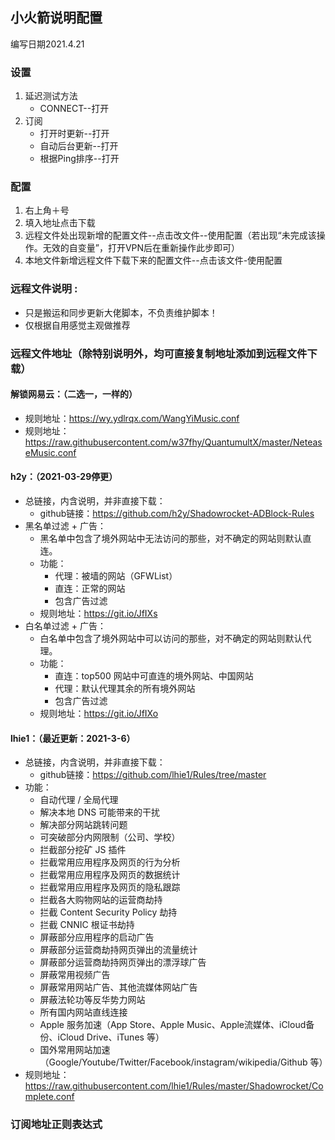 ## 小火箭说明配置
编写日期2021.4.21
### 设置
1. 延迟测试方法
    - CONNECT--打开
2. 订阅
      - 打开时更新--打开
      - 自动后台更新--打开
      - 根据Ping排序--打开
  
### 配置
1. 右上角＋号
2. 填入地址点击下载
3. 远程文件处出现新增的配置文件--点击改文件--使用配置（若出现“未完成该操作。无效的自变量”，打开VPN后在重新操作此步即可）
4. 本地文件新增远程文件下载下来的配置文件--点击该文件-使用配置

### 远程文件说明 :
- 只是搬运和同步更新大佬脚本，不负责维护脚本！
 - 仅根据自用感觉主观做推荐

### 远程文件地址（除特别说明外，均可直接复制地址添加到远程文件下载）

#### 解锁网易云：（二选一，一样的）
 - 规则地址：https://wy.ydlrqx.com/WangYiMusic.conf
 - 规则地址：https://raw.githubusercontent.com/w37fhy/QuantumultX/master/NeteaseMusic.conf

#### h2y：（2021-03-29停更）
 - 总链接，内含说明，并非直接下载：
     - github链接：https://github.com/h2y/Shadowrocket-ADBlock-Rules
 - 黑名单过滤 + 广告：
     - 黑名单中包含了境外网站中无法访问的那些，对不确定的网站则默认直连。
     - 功能：
         - 代理：被墙的网站（GFWList）
         - 直连：正常的网站
         - 包含广告过滤
     - 规则地址：https://git.io/JfIXs
- 白名单过滤 + 广告：
    - 白名单中包含了境外网站中可以访问的那些，对不确定的网站则默认代理。
    - 功能：
        - 直连：top500 网站中可直连的境外网站、中国网站
        - 代理：默认代理其余的所有境外网站
        - 包含广告过滤
     - 规则地址：https://git.io/JfIXo
 
 #### lhie1：（最近更新：2021-3-6）
- 总链接，内含说明，并非直接下载：
    - github链接：https://github.com/lhie1/Rules/tree/master
- 功能：
    - 自动代理 / 全局代理
    - 解决本地 DNS 可能带来的干扰
    - 解决部分网站跳转问题
    - 可突破部分内网限制（公司、学校）
    - 拦截部分挖矿 JS 插件
    - 拦截常用应用程序及网页的行为分析
    - 拦截常用应用程序及网页的数据统计
    - 拦截常用应用程序及网页的隐私跟踪
    - 拦截各大购物网站的运营商劫持
    - 拦截 Content Security Policy 劫持
    - 拦截 CNNIC 根证书劫持
    - 屏蔽部分应用程序的启动广告
    - 屏蔽部分运营商劫持网页弹出的流量统计
    - 屏蔽部分运营商劫持网页弹出的漂浮球广告
    - 屏蔽常用视频广告
    - 屏蔽常用网站广告、其他流媒体网站广告
    - 屏蔽法轮功等反华势力网站
    - 所有国内网站直线连接
    - Apple 服务加速（App Store、Apple Music、Apple流媒体、iCloud备份、iCloud Drive、iTunes 等）
    - 国外常用网站加速（Google/Youtube/Twitter/Facebook/instagram/wikipedia/Github 等）
- 规则地址：https://raw.githubusercontent.com/lhie1/Rules/master/Shadowrocket/Complete.conf
### 订阅地址正则表达式
